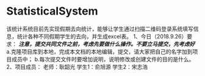# StatisticalSystem
该统计系统目前先实现假期去向统计，能够让学生通过扫描二维码登录系统填写信息，统计各种不同假期学生的去向，并生成excel表。
1、今日（2018.9.26）要求：
   ***注意，提交共同文件之前，考虑先要做什么操作。不要立马提交，先考虑好***
   a.克隆项目库到本地，完成本文档的本地编辑，提交，请大家把自己的名字加到项目成员中；
   b.每次提交文件时要增加说明，说明修改或创建文件的目的是什么。
2、项目成员：
      老师：耿韶光
      学生1：俞旭源
      学生2：宋志浩